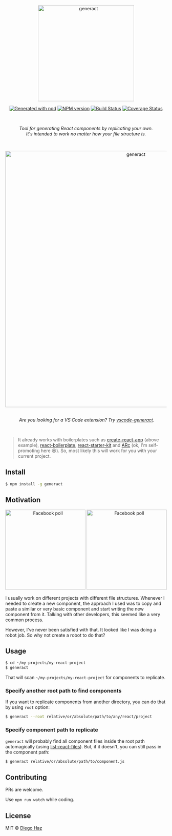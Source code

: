 <p align="center">
  <img src="https://cloud.githubusercontent.com/assets/3068563/26764665/8616e6d6-4941-11e7-95eb-e9778ab3a0c5.png" alt="generact" width="300" />
</p>

<p align="center">
  <a href="https://github.com/diegohaz/nod"><img alt="Generated with nod" src="https://img.shields.io/badge/generator-nod-2196F3.svg?style=flat-square" /></a>
  <a href="https://npmjs.org/package/generact"><img alt="NPM version" src="https://img.shields.io/npm/v/generact.svg?style=flat-square" /></a>
  <a href="https://travis-ci.org/diegohaz/generact"><img alt="Build Status" src="https://img.shields.io/travis/diegohaz/generact/master.svg?style=flat-square" /></a>
  <a href="https://codecov.io/gh/diegohaz/generact/branch/master"><img alt="Coverage Status" src="https://img.shields.io/codecov/c/github/diegohaz/generact/master.svg?style=flat-square" /></a>
</p>

<br>

<p align="center">
  <em>Tool for generating React components by replicating your own.</em><br />
  <em>It's intended to work no matter how your file structure is.</em>
</p>

<br>

<p align="center">
  <img src="https://user-images.githubusercontent.com/3068563/27687316-bb5bd832-5cac-11e7-9761-c489e5a3a9f0.gif" alt="generact" width="800" />
  <br><br>
</p>

<p align="center">
  <em>Are you looking for a VS Code extension? Try <a href="https://github.com/Dennitz/vscode-generact">vscode-generact</a>.</em>
</p>

<br>

> It already works with boilerplates such as [create-react-app](https://github.com/facebookincubator/create-react-app) (above example), [react-boilerplate](https://github.com/react-boilerplate/react-boilerplate), [react-starter-kit](https://github.com/kriasoft/react-starter-kit) and [ARc](https://arc.js.org) (ok, I'm self-promoting here 😆). So, most likely this will work for you with your current project.

## Install

```sh
$ npm install -g generact
```

## Motivation

<p align="center">
  <a href="https://www.facebook.com/groups/228321510706889/permalink/614412725431097/"><img alt="Facebook poll" src="https://cloud.githubusercontent.com/assets/3068563/26765726/79542d66-4958-11e7-91a1-19d55b766f12.png" height="250" /></a>
  <a href="https://twitter.com/diegohaz"><img alt="Facebook poll" src="https://cloud.githubusercontent.com/assets/3068563/26765748/18e53fd2-4959-11e7-93c9-ecc2452ea10e.png" height="250" /></a>
</p>

I usually work on different projects with different file structures. Whenever I needed to create a new component, the approach I used was to copy and paste a similar or very basic component and start writing the new component from it. Talking with other developers, this seemed like a very common process.

However, I've never been satisfied with that. It looked like I was doing a robot job. So why not create a robot to do that?

## Usage

```sh
$ cd ~/my-projects/my-react-project
$ generact
```

That will scan `~/my-projects/my-react-project` for components to replicate.

### Specify another root path to find components

If you want to replicate components from another directory, you can do that by using `root` option:

```sh
$ generact --root relative/or/absolute/path/to/any/react/project
```

### Specify component path to replicate

`generact` will probably find all component files inside the root path automagically (using [list-react-files](https://github.com/diegohaz/list-react-files)). But, if it doesn't, you can still pass in the component path:

```sh
$ generact relative/or/absolute/path/to/component.js
```

## Contributing

PRs are welcome.

Use `npm run watch` while coding.

## License

MIT © [Diego Haz](https://github.com/diegohaz)
